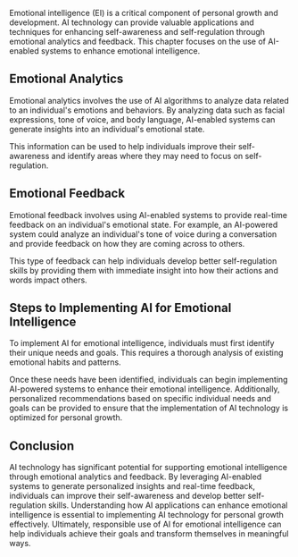 

Emotional intelligence (EI) is a critical component of personal growth and development. AI technology can provide valuable applications and techniques for enhancing self-awareness and self-regulation through emotional analytics and feedback. This chapter focuses on the use of AI-enabled systems to enhance emotional intelligence.

Emotional Analytics
-------------------

Emotional analytics involves the use of AI algorithms to analyze data related to an individual's emotions and behaviors. By analyzing data such as facial expressions, tone of voice, and body language, AI-enabled systems can generate insights into an individual's emotional state.

This information can be used to help individuals improve their self-awareness and identify areas where they may need to focus on self-regulation.

Emotional Feedback
------------------

Emotional feedback involves using AI-enabled systems to provide real-time feedback on an individual's emotional state. For example, an AI-powered system could analyze an individual's tone of voice during a conversation and provide feedback on how they are coming across to others.

This type of feedback can help individuals develop better self-regulation skills by providing them with immediate insight into how their actions and words impact others.

Steps to Implementing AI for Emotional Intelligence
---------------------------------------------------

To implement AI for emotional intelligence, individuals must first identify their unique needs and goals. This requires a thorough analysis of existing emotional habits and patterns.

Once these needs have been identified, individuals can begin implementing AI-powered systems to enhance their emotional intelligence. Additionally, personalized recommendations based on specific individual needs and goals can be provided to ensure that the implementation of AI technology is optimized for personal growth.

Conclusion
----------

AI technology has significant potential for supporting emotional intelligence through emotional analytics and feedback. By leveraging AI-enabled systems to generate personalized insights and real-time feedback, individuals can improve their self-awareness and develop better self-regulation skills. Understanding how AI applications can enhance emotional intelligence is essential to implementing AI technology for personal growth effectively. Ultimately, responsible use of AI for emotional intelligence can help individuals achieve their goals and transform themselves in meaningful ways.
